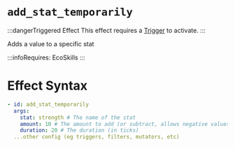 # `add_stat_temporarily`
:::dangerTriggered Effect
This effect requires a [Trigger](https://plugins.auxilor.io/effects/all-triggers) to activate.
:::

Adds a value to a specific stat

:::infoRequires:
EcoSkills
:::

# Effect Syntax
```yaml
- id: add_stat_temporarily
  args:
    stat: strength # The name of the stat
    amount: 10 # The amount to add (or subtract, allows negative values)
    duration: 20 # The duration (in ticks)
  ...other config (eg triggers, filters, mutators, etc)
```
